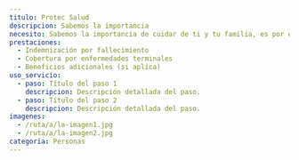 ```yaml
---
titulo: Protec Salud
descripcion: Sabemos la importancia 
necesito: Sabemos la importancia de cuidar de ti y tu familia, es por ello que, te brindamos las mejores opciones que te permitirán disfrutar de los momentos más especiales de tu vida con tranquilidad.
prestaciones: 
  - Indemnización por fallecimiento
  - Cobertura por enfermedades terminales
  - Beneficios adicionales (si aplica)
uso_servicio:
  - paso: Título del paso 1
    descripcion: Descripción detallada del paso.
  - paso: Título del paso 2
    descripcion: Descripción detallada del paso.
imagenes:
  - /ruta/a/la-imagen1.jpg
  - /ruta/a/la-imagen2.jpg
categoria: Personas
---
```

